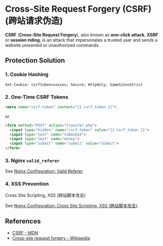 # Cross-Site Request Forgery (CSRF) (跨站请求伪造)

**CSRF** (**Cross-Site Request Forgery**), also known as **one-click attack**, **XSRF**
or **session riding**,
is an attack that impersonates a trusted user and sends a website unwanted or unauthorized commands.

## Protection Solution

### 1. Cookie Hashing

```http
Set-Cookie: csrftoken=xxxxxx; Secure; HttpOnly; SameSite=Strict
```

### 2. One-Time CSRF Tokens

```html
<meta name="csrf-token" content="{{ csrf_token }}">
```

or

```html
<form method="POST" action="transfer.php">
  <input type="hidden" name="csrf-token" value="{{ csrf_token }}">
  <input type="text" name="toBankId">
  <input type="text" name="money">
  <input type="submit" name="submit" value="Submit">
</form>
```

### 3. Nginx `valid_referer`

See [Nginx Configuration: Valid Referer](https://lucas-six.github.io/linux-cookbook/cookbook/web/nginx/csrf).

### 4. XSS Prevention

Cross Site Scripting, XSS (跨站脚本攻击)

See [Nginx Configuration: Cross Site Scripting, XSS (跨站脚本攻击)](https://lucas-six.github.io/linux-cookbook/cookbook/web/nginx/xss).

## References

- [CSRF - MDN](https://developer.mozilla.org/en-US/docs/Glossary/CSRF)
- [Cross-site request forgery - Wikipedia](https://en.wikipedia.org/wiki/Cross-site_request_forgery)
